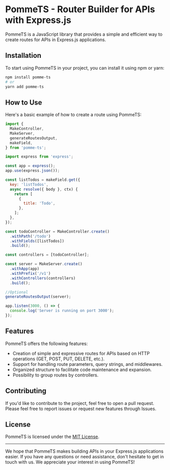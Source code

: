 # PommeTS - Router Builder for APIs with Express.js

PommeTS is a JavaScript library that provides a simple and efficient way to create routes for APIs in Express.js applications.

## Installation

To start using PommeTS in your project, you can install it using npm or yarn:

```bash
npm install pomme-ts
# or
yarn add pomme-ts
```

## How to Use

Here's a basic example of how to create a route using PommeTS:

```javascript
import {
  MakeController,
  MakeServer,
  generateRoutesOutput,
  makeField,
} from 'pomme-ts';

import express from 'express';

const app = express();
app.use(express.json());

const listTodos = makeField.get({
  key: 'listTodos',
  async resolve({ body }, ctx) {
    return [
      {
        title: 'Todo',
      },
    ];
  },
});

const todoController = MakeController.create()
  .withPath('/todo')
  .withFields([listTodos])
  .build();

const controllers = [todoController];

const server = MakeServer.create()
  .withApp(app)
  .withPrefix('/v1')
  .withControllers(controllers)
  .build();

//Optional
generateRoutesOutput(server);

app.listen(3000, () => {
  console.log('Server is running on port 3000');
});
```

## Features

PommeTS offers the following features:

- Creation of simple and expressive routes for APIs based on HTTP operations (GET, POST, PUT, DELETE, etc.).
- Support for handling route parameters, query strings, and middlewares.
- Organized structure to facilitate code maintenance and expansion.
- Possibility to group routes by controllers.

## Contributing

If you'd like to contribute to the project, feel free to open a pull request. Please feel free to report issues or request new features through Issues.

## License

PommeTS is licensed under the [MIT License](https://opensource.org/licenses/MIT).

---

We hope that PommeTS makes building APIs in your Express.js applications easier. If you have any questions or need assistance, don't hesitate to get in touch with us. We appreciate your interest in using PommeTS!
